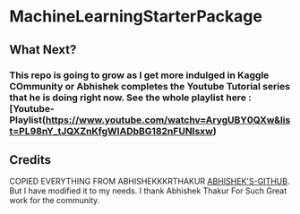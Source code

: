 # MachineLearningStarterPackage


## What Next?
### This repo is going to grow as I get more indulged in Kaggle COmmunity or Abhishek completes the Youtube Tutorial series that he is doing right now. See the whole playlist here : [Youtube-Playlist(https://www.youtube.com/watchv=ArygUBY0QXw&list=PL98nY_tJQXZnKfgWIADbBG182nFUNIsxw)

## Credits 
COPIED EVERYTHING FROM ABHISHEKKKRTHAKUR [ABHISHEK'S-GITHUB](https://github.com/abhishekkrthakur). But I have modified it to my needs. I thank 
Abhishek Thakur For Such Great work for the community.


